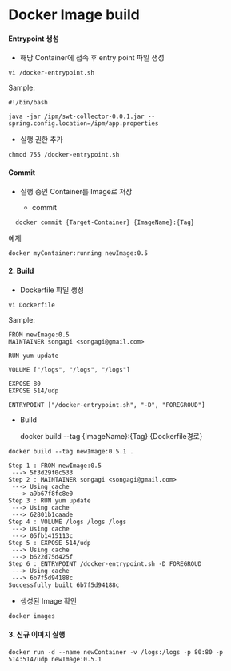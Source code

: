 # Docker Image build

#### Entrypoint 생성

* 해당 Container에 접속 후 entry point 파일 생성

```
vi /docker-entrypoint.sh
```

  Sample:
```
#!/bin/bash

java -jar /ipm/swt-collector-0.0.1.jar --spring.config.location=/ipm/app.properties
```

  - 실행 권한 추가
```
chmod 755 /docker-entrypoint.sh
```

#### Commit

* 실행 중인 Container를 Image로 저장

  - commit
  
```
  docker commit {Target-Container} {ImageName}:{Tag}
```

  예제
```
docker myContainer:running newImage:0.5
```

#### 2. Build

* Dockerfile 파일 생성

```
vi Dockerfile
```

Sample:
```
FROM newImage:0.5
MAINTAINER songagi <songagi@gmail.com>

RUN yum update

VOLUME ["/logs", "/logs", "/logs"]

EXPOSE 80
EXPOSE 514/udp

ENTRYPOINT ["/docker-entrypoint.sh", "-D", "FOREGROUD"]
```

* Build

  docker build --tag {ImageName}:{Tag} {Dockerfile경로}
  
```
docker build --tag newImage:0.5.1 .
```

```
Step 1 : FROM newImage:0.5
 ---> 5f3d29f0c533
Step 2 : MAINTAINER songagi <songagi@gmail.com>
 ---> Using cache
 ---> a9b67f8fc8e0
Step 3 : RUN yum update
 ---> Using cache
 ---> 62801b1caade
Step 4 : VOLUME /logs /logs /logs
 ---> Using cache
 ---> 05fb1415113c
Step 5 : EXPOSE 514/udp
 ---> Using cache
 ---> b622d75d425f
Step 6 : ENTRYPOINT /docker-entrypoint.sh -D FOREGROUD
 ---> Using cache
 ---> 6b7f5d94188c
Successfully built 6b7f5d94188c
```

* 생성된 Image 확인
```
docker images
```

#### 3. 신규 이미지 실행

```
docker run -d --name newContainer -v /logs:/logs -p 80:80 -p 514:514/udp newImage:0.5.1
```
